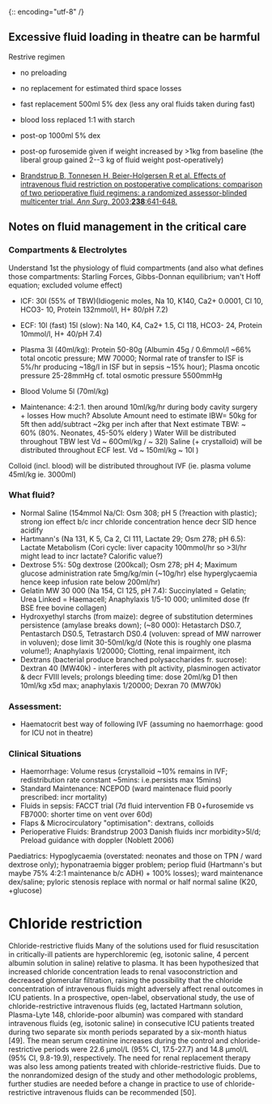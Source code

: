 {:: encoding="utf-8" /}


## Excessive fluid loading in theatre can be harmful

Restrive regimen
- no preloading
- no replacement for estimated third space losses
- fast replacement 500ml 5% dex (less any oral fluids taken during fast)
- blood loss replaced 1:1 with starch
- post-op 1000ml 5% dex
- post-op furosemide given if weight increased by >1kg from baseline (the liberal group gained 2--3 kg of fluid weight post-operatively)

- [Brandstrup B, Tonnesen H, Beier-Holgersen R et al. Effects of intravenous fluid restriction on postoperative complications: comparison of two perioperative fluid regimens: a randomized assessor-blinded multicenter trial. *Ann Surg*. 2003;**238**:641-648.](http://dx.doi.org/10.1097/01.sla.0000094387.50865.23)


## Notes on fluid management in the critical care

### Compartments & Electrolytes

Understand 1st the physiology of fluid compartments (and also what defines those compartments: Starling Forces, Gibbs-Donnan equilibrium; van't Hoff equation; excluded volume effect)

- ICF: 30l (55% of TBW)(Idiogenic moles, Na 10, K140, Ca2+ 0.0001, Cl 10, HCO3- 10, Protein 132mmol/l, H+ 80/pH 7.2)
- ECF: 10l (fast) 15l (slow): Na 140, K4, Ca2+ 1.5, Cl 118, HCO3- 24, Protein 10mmol/l, H+ 40/pH 7.4)
- Plasma 3l (40ml/kg): Protein 50-80g (Albumin 45g / 0.6mmol/l ~66% total oncotic pressure; MW 70000; Normal rate of transfer to ISF is 5%/hr  producing ~18g/l in ISF but in sepsis ~15% hour); Plasma oncotic pressure 25-28mmHg cf. total osmotic pressure 5500mmHg
- Blood Volume 5l (70ml/kg)

- Maintenance: 4:2:1. then around 10ml/kg/hr during body cavity surgery + losses
How much?
Absolute Amount need to estimate IBW= 50kg for 5ft then add/subtract ~2kg per inch after that
Next estimate TBW: ~ 60% (80%. Neonates, 45-50% eldery )
Water Will be distributed throughout TBW lest Vd ~ 60Oml/kg  / ~ 32l)
Saline (+ crystalloid) will be distributed throughout ECF lest. Vd ~ 150ml/kg ~ 10l )

Colloid (incl. blood) will be distributed throughout lVF (ie. plasma volume 45ml/kg ie. 3000ml)

### What fluid?

- Normal Saline (154mmol Na/Cl: Osm 308; pH 5 (?reaction with plastic); strong ion effect b/c incr chloride concentration hence decr SID hence acidify
- Hartmann's (Na 131, K 5, Ca 2, Cl 111, Lactate 29; Osm 278; pH 6.5): Lactate Metabolism (Cori cycle: liver capacity 100mmol/hr so >3l/hr might lead to incr lactate? Calorific value?)
- Dextrose 5%: 50g dextrose (200kcal); Osm 278; pH 4; Maximum glucose administration rate 5mg/kg/min (~10g/hr) else hyperglycaemia hence keep infusion rate below 200ml/hr)
- Gelatin MW 30 000 (Na 154, Cl 125, pH 7.4): Succinylated = Gelatin; Urea Linked = Haemacell; Anaphylaxis 1/5-10 000; unlimited dose (fr BSE free bovine collagen)
- Hydroxyethyl starchs (from maize): degree of substitution determines persistence (amylase breaks down);  (~80 000): Hetastarch DS0.7, Pentastarch DS0.5, Tetrastarch DS0.4 (voluven: spread of MW narrower in voluven); dose limit 30-50ml/kg/d (Note this is roughly one plasma volume!); Anaphylaxis 1/20000; Clotting, renal impairment, itch
- Dextrans (bacterial produce branched polysaccharides fr. sucrose): Dextran 40 (MW40k) - interferes with plt activity, plasminogen activator & decr FVIII levels; prolongs bleeding time: dose 20ml/kg D1 then 10ml/kg x5d max; anaphylaxis 1/20000; Dexran 70 (MW70k)

### Assessment:

- Haematocrit best way of following IVF (assuming no haemorrhage: good for ICU not in theatre)

### Clinical Situations

- Haemorrhage: Volume resus (crystalloid ~10% remains in IVF; redistribution rate constant ~5mins: i.e.persists max 15mins)
- Standard Maintenance: NCEPOD (ward maintenace fluid poorly prescribed: incr mortality)
- Fluids in sepsis: FACCT trial (7d fluid intervention FB 0+furosemide vs FB7000: shorter time on vent over 60d)
- Flaps & Microcirculatory "optimisation": dextrans, colloids
- Perioperative Fluids: Brandstrup 2003 Danish fluids incr morbidity>5l/d; Preload guidance with doppler (Noblett 2006)



Paediatrics: Hypoglycaemia (overstated: neonates and those on TPN / ward dextrose only); hyponatraemia bigger problem; periop fluid (Hartmann's but maybe 75% 4:2:1 maintenance b/c ADH) + 100% losses); ward maintenance dex/saline; pyloric stenosis replace with normal or half normal saline (K20, +glucose)

# Chloride restriction

Chloride-restrictive fluids
Many of the solutions used for fluid resuscitation in critically-ill patients are hyperchloremic (eg, isotonic saline, 4 percent albumin solution in saline) relative to plasma. It has been hypothesized that increased chloride concentration leads to renal vasoconstriction and decreased glomerular filtration, raising the possibility that the chloride concentration of intravenous fluids might adversely affect renal outcomes in ICU patients. In a prospective, open-label, observational study, the use of chloride-restrictive intravenous fluids (eg, lactated Hartmann solution, Plasma-Lyte 148, chloride-poor albumin) was compared with standard intravenous fluids (eg, isotonic saline) in consecutive ICU patients treated during two separate six month periods separated by a six-month hiatus [49]. The mean serum creatinine increases during the control and chloride-restrictive periods were 22.6 μmol/L (95% CI, 17.5-27.7) and 14.8 μmol/L (95% CI, 9.8-19.9), respectively. The need for renal replacement therapy was also less among patients treated with chloride-restrictive fluids. Due to the nonrandomized design of the study and other methodologic problems, further studies are needed before a change in practice to use of chloride-restrictive intravenous fluids can be recommended [50].